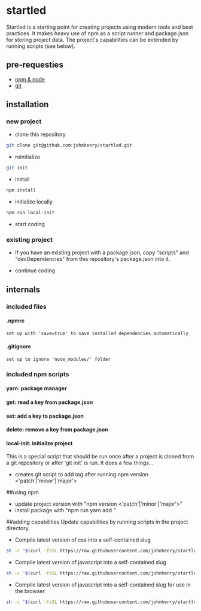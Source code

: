 # startled
Startled is a starting point for creating projects using modern tools and best practices.
It makes heavy use of npm as a script runner and package.json for storing project data. 
The project's capabilities can be extended by running scripts (see below).


## pre-requesties

- [npm & node]()
- [git]()

## installation

### new project

- clone this repository

```bash
git clone git@github.com:johnhenry/startled.git
```

- reinitialize

```bash
git init
```

- install 

```bash
npm install
``` 

- initialize locally

```bash
npm run local-init
```

- start coding 

### existing project

- If you have an existing project with a package.json, copy "scripts" and "devDependencies" from this repository's package.json into it.

- continue coding

## internals

### included files

#### .npmrc
	set up with 'save=true' to save installed dependencies automatically

#### .gitignore
	set up to ignore 'node_modules/' folder

### included npm scripts

#### yarn: package manager
#### get: read a key from package.json
#### set: add a key to package.json
#### delete: remove a key from package.json
#### local-init: initialize project
This is a special script that should be run once after a project is cloned from a git repository
or after 'git init' is run.
It does a few things...

 - creates git script to add tag after running npm version <'patch'|'minor'|'major'>

##using npm
 - update project version with "npm version <'patch'|'minor'|'major'>"
 - install package with "npm run yarn add <package name>"

##adding capabilities
Update capabilities by running scripts in the project directory.

- Compile latest version of css into a self-contained slug 

```bash
sh -c "$(curl -fsSL https://raw.githubusercontent.com/johnhenry/startled/master/scripts/css-next-slug.sh)"
```

- Compile latest version of javascript into a self-contained slug

```bash
sh -c "$(curl -fsSL https://raw.githubusercontent.com/johnhenry/startled/master/scripts/js-next-slug.sh)"
```

- Compile latest version of javascript into a self-contained slug for use in the browser

```bash
sh -c "$(curl -fsSL https://raw.githubusercontent.com/johnhenry/startled/master/scripts/js-next-browser-slug.sh)"
```

